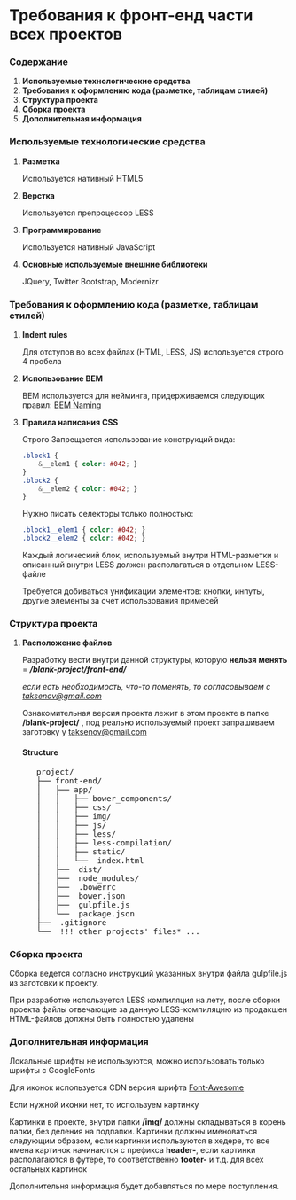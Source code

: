 # Требования к фронт-енд части всех проектов

### Содержание
1. **Используемые технологические средства**
2. **Требования к оформлению кода (разметке, таблицам стилей)**
3. **Структура проекта**
4. **Сборка проекта**
5. **Дополнительная информация**

### Используемые технологические средства

1. **Разметка**

   Используется нативный HTML5

2. **Верстка**

   Используется препроцессор LESS

3. **Программирование**

   Используется нативный JavaScript

4. **Основные используемые внешние библиотеки**

   JQuery, Twitter Bootstrap, Modernizr

### Требования к оформлению кода (разметке, таблицам стилей)

1. **Indent rules**

   Для отступов во всех файлах (HTML, LESS, JS) используется строго 4 пробела 

2. **Использование BEM**

   BEM используется для нейминга, придерживаемся следующих правил: [BEM Naming](http://getbem.com/naming/ "BEM Naming") 

3. **Правила написания CSS**

   Строго Запрещается использование конструкций вида:

   ```css
   .block1 {
       &__elem1 { color: #042; }
   }
   .block2 {
       &__elem2 { color: #042; }
   }
   ```

   Нужно писать селекторы только полностью: 

   ```css
   .block1__elem1 { color: #042; }
   .block2__elem2 { color: #042; }
   ```

   Каждый логический блок, используемый внутри HTML-разметки и описанный внутри LESS должен располагаться в отдельном LESS-файле

   Требуется добиваться унификации элементов: кнопки, инпуты, другие элементы за счет использования примесей

### Структура проекта

1. **Расположение файлов**

   Разработку вести внутри данной структуры, которую **нельзя менять** = ***/blank-project/front-end/***
   
   *если есть необходимость, что-то поменять, то согласовываем с taksenov@gmail.com*
   
   Ознакомительная версия проекта лежит в этом проекте в папке **/blank-project/** , под реально используемый проект запрашиваем заготовку у taksenov@gmail.com

   #### Structure
   <pre>
      project/
      ├── front-end/
      │   ├── app/
      │   │   ├── bower_components/
      │   │   ├── css/
      │   │   ├── img/
      │   │   ├── js/
      │   │   ├── less/
      │   │   ├── less-compilation/
      │   │   ├── static/
      │   │   └──  index.html
      │   ├──  dist/
      │   ├──  node_modules/
      │   ├──  .bowerrc
      │   ├──  bower.json
      │   ├──  gulpfile.js
      │   └──  package.json
      ├──  .gitignore
      └──  !!! other projects' files* ...
   </pre>

### Сборка проекта

   Сборка ведется согласно инструкций указанных внутри файла gulpfile.js из заготовки к проекту.

   При разработке используется LESS компиляция на лету, после сборки проекта файлы отвечающие за данную LESS-компиляцию из продакшен HTML-файлов должны быть полностью удалены

### Дополнительная информация

   Локальные шрифты не используются, можно использовать только шрифты с GoogleFonts

   Для иконок используется CDN версия шрифта [Font-Awesome](https://fortawesome.github.io/Font-Awesome/get-started/ "Font-Awesome")

   Если нужной иконки нет, то используем картинку

   Картинки в проекте, внутри папки **/img/** должны складываться в корень папки, без деления на подпапки. Картинки должны именоваться следующим образом, если картинки используются в хедере, то все имена картинок начинаются с префикса **header-**, если картинки располагаются в футере, то соответственно **footer-** и т.д. для всех остальных картинок

   Дополнительня информация будет добавляться по мере поступления.
